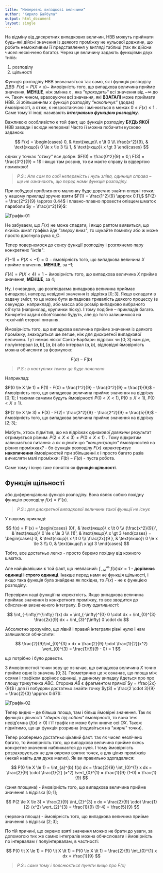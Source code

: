 ```yaml
---
title: "Неперевні випадкові величини"
author: "Кирило Байбула"
output: html_document
layout: single
---
```


На відміну від дискретних випадкових величин, НВВ можуть приймати 
будь-які дійсні значення із деякого проміжку не нульової довжини,
що робить неможливим її представлення у вигляді таблиці (так як 
дійсни чисел нескінчено багато). Через це величину задають функціями
двух типів:

1. розподілу
1. щільності

Функція розподілу НВВ визначається так само, як і функція розподілу
ДВВ: $F(x) = P(X < x) -$ ймовірність того, що випадкова величина
прийме значення, __МЕНШЕ__, ніж змінна $x$ , яка *"проходить"* всі
значення від $-\infty$ до $\infty$. Такич чином, враховуючи всі
значення, які __ВЗАГАЛІ__ може приймати НВВ. Зі збільшенням $x$
функція розподілу *"накопичує"* (додає) ймовірності, а отже, є
незростаючою і змінюється в межах $0 \le F(x) \le 1$ . Саме тому 
її іноді називають __*інтегрально функцією розподілу*__.

Важливою особливістю є той факт, що функція розподілу __БУДЬ ЯКОЇ__
НВВ завжди і всюди непервна! Часто її можна побачити кусково заданою:

$$
F(x) = 
    \begin{cases}
        0, & \text{якщо}\ x \lt 0 \\\
        \frac{x^2}{9}, & \text{якщо}\  0 \le x \le 3 \\\
        1, & \text{якщо}\ x \gt 3
    \end{cases}
$$

однак у точках *"стику"* все добре:
$F(0) = \frac{0^2}{9} = 0,\ F(3) = \frac{3^2}{9} = 1$
і якщо там розрив, то ви маєте справу із відвертою помилкою!

> *P.S.: Але сам по собі непервність і нуль зліва, одиниця справа –*
*ще не означають, що перед нами функція розподілу.*

При побудові приблизного малюнку буде доречно знайти опорні точки;
у нашому прикладі зручно взяти $F(1) = \frac{1^2}{9} \approx 0.11,$
$F(2) = \frac{2^2}{9} \approx 0.44$ і плавно-плавно провести олівцем
шматок параболи $y = \frac{x^2}{9}$:

![Графік-01](images/plot-01.jpg)

Не забуваєм, що $F(x)$ не може спадати, і якщо раптом виявиться, що
якийсь шмат графіка йде *"зверху вниз"*, то шукайте помилку або ж
може просто дрогнула рука о_О.

Тепер повернемося до сенсу функції розподілу і розглянемо пару
конкретних *"іксів"*:

$F(-1) = P(X \lt -1) = 0 \ -$ ймовірність того, що випадкова
величина $X$ прийме значення, __МЕНШЕ__, за –1;

$F(4) = P(X \lt 4) = 1 \ -$ ймовірність того, що випадкова
величина $X$ прийме значення, __МЕНШЕ__, за 4;

Ну, і очевидно, що розглядаєма випадкова величина приймає 
випадкові, наперед невідомі значення із відрізка $[0; 3]$. Якщо 
вкладати в задачу зміст, то це може бути випадкова тривалість
деякого процессу (в секундах, наприклад), або масса або розмір
випадково вибраного об'єута (наприклад, крупинки піску). І тому
подібне – прикладів багато. Конкретні задачі обов'язково будуть,
але до того залишимося на технічній стороні питання. 

Ймовірність того, що випадкова величина прийме значення із
деякого проміжку, знаходиться ще легше, ніж для дискретної 
випадкової величини. Тут немає ніякої Санта-Барбари: відрізок
чи $[0; 3]$ нам дан, полуінтервал $(a, b], [a, b)$ або інтервал
$(a, b)$, відповідні ймовірність можна обчислити за формулою:

$$
F(a) - F(b)
$$

> *P.S.: в наступних темах це буде пояснено*

Наприклад:

$P(0 \le X \le 1) = F(1) - F(0) = \frac{1^2}{9} - \frac{0^2}{9} = \frac{1}{9}$ - ймовірність того, що випадкова
величина прийме значення на відрізку $[0; 1]$; І такими самими
будуть ймовірності $P(0 \lt X \lt 1), P(0 \le X \lt 1),$
$P(0 \lt X \le 1)$.

$P(2 \le X \le 3) = F(3) - F(2)= \frac{3^2}{9} - \frac{2^2}{9} = \frac{5}{9}$ - ймовірність того, що випадкова
величина прийме значення на відрізку $[2; 3]$;

Мабуть, хтось підмітив, що на відрізках *однакової довжини*
результат отримується різним: $P(2 \le X \le 3) \ne P(0 \le X \le 1)$
. Тому відкритим залишається питання: а як оцінити цю
*"концентрацію"* ймовірностей на різних проміжках? - бо функція
розподілу $F(x)$ характеризує **накопичення** ймовірностей при
збільшенні $x$ і просто багато разів вичисляти малі проміжки:
$F(b)-F(a)$ - пуста робота.

Саме тому і існує таке поняття як __функція щільності__.

## Функція щільності

або диференціальна функція розподілу. Вона являє собою 
похідну функцію розподілу $f(x) = F'(x)$.

>*P.S.: для дискретної випадкової величини такої функції не існує*

У нашому прикладі:

$$
f(x) = F'(x) = 
\begin{cases}
    (0)', & \text{якщо}\ x \lt 0 \\\
    (\frac{x^2}{9})', & \text{якщо}\  0 \le x \le 3 \\\
    (1)', & \text{якщо}\ x \gt 3
\end{cases} =
\begin{cases}
    0, & \text{якщо}\ x \lt 0 \\\
    \frac{2x}{9 }, & \text{якщо}\  0 \le x \le 3 \\\
    0, & \text{якщо}\ x \gt 3
\end{cases}
$$

Тобто, все достатньо легко - просто беремо похідну від кожного
шматка.

Але найцікавішим є той факт, що невласний: $\int_{-\infty}^{\infty}$
$f(x)dx = 1$ - __дорівнює одиниці і строго одиниці__. Інакше перед
нами не функція щільності, і якщо така функція була знайдена як
похідна, то $F(x)$ - не є функцією розподілу.

Перевірим наші функції на коректність. Якщо випадкова величина
приймає значення із конкретного проміжку, то все зводится до
обислення визначеного інтегралу. В силу _адитивності_:

$$
\int_{-\infty}^{\infty} f(x) dx =
 \int_{-\infty}^{0} 0 \cdot dx +
 \int_{0}^{3} \frac{2x}{9} dx +
 \int_{3}^{\infty} 0 \cdot dx
$$

Абсолютно зрозуміло, що лівий і правий інтеграли рівні нулю і
нам залишилося обчислити:

$$
\frac{2}{9}\int_{0}^{3} x dx = 
\frac{2}{9} \cdot \frac{1}{2}(x^2) \vert_{0}^{3} =
\frac{1}{9}(9 - 0) = 1
$$

що потрібно і було довести.

З ймовірностної точки зору це означає, що випадкова величина $X$
точно прийме одне із значень $[0; 3]$. Геометрично це ж означає,
що площа між осями і графіком дорінює одиниці, у данному випадку
йдеться про про площу трикутника $ABC$. Сторона $AB$ є фрагментом
прямої $y = \frac{2x}{9}$ і для її побудови достатньо знайти точку
$y(3) = \frac{2 \cdot 3}{9} = \frac{2}{3} \approx 0.67$:

![Графік-02](images/plot-02.jpg)

Тепер видно – де більша площа, там і більш ймовірні значення. Так
як функція щільності _"збирає під собою"_ ймовірності, то вона
теж невід'ємна $(f(x) \ge 0)$ і її графік не може бути нижче осі
$OX$. Також підмітимо, що ця функція розривна (подивіться на 
_"жирні"_ точки).

Тепер розберемо достатньо цікавий факт: так як чисел незлічено
багато, то ймовірність того, що випадкова величина прийме якесь
конкретне значення наближаєтся до нуля. І тому ймовірність
розраховується не для окремо взятих точек, а для цілих проміжків
(нехай навіть для дуже малих). Як ви правильно здогадалися:

$$
P(0 \le X \le 1) = 
\int_{a}^{b} f(x) dx = 
\frac{2}{9} \int_{0}^{1} x dx = 
\frac{2}{9} \cdot \frac{1}{2} (x^2) \vert_{0}^{1} = 
\frac{1}{9} (1-0) = \frac{1}{9}
$$

(синя площина) - ймовірність того, що випадкова величина прийме
значення з відрізка $[0; 1]$;

$$
P(2 \le X \le 3) = 
\frac{2}{9} \int_{2}^{3} x dx = 
\frac{2}{9} \cdot \frac{1}{2} (x^2) \vert_{2}^{3} = 
\frac{1}{9} (9-4) = \frac{5}{9}
$$

(червона площа) - ймовірність того, що випадкова величина прийме
значення з відрізка $[2; 3]$;

По тій причині, що окремо взяті значення можно не брати до уваги,
за допомогою тих же самих інтегралів можна обчислювати
і ймовірність по інтервалам / полуінтервалам, в частності:

$$
P(0 \lt X \le 1) = 
P(0 \lt X \lt 1) = 
P(0 \le X \lt 1) = 
\frac{2}{9} \int_{0}^{1} x dx =
\frac{1}{9}
$$

> *P.S.: саме тому і пояснюється пункти вище про $F(x)$*

